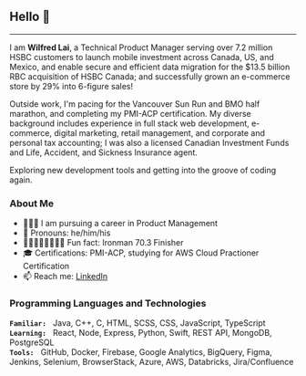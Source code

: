 ## Hello 👋

---

I am **Wilfred Lai**, a Technical Product Manager serving over 7.2 million HSBC customers to launch mobile investment across Canada, US, and Mexico, and enable secure and efficient data migration for the $13.5 billion RBC acquisition of HSBC Canada; and successfully grown an e-commerce store by 29% into 6-figure sales!

Outside work, I'm pacing for the Vancouver Sun Run and BMO half marathon, and completing my PMI-ACP certification. My diverse background includes experience in full stack web development, e-commerce, digital marketing, retail management, and corporate and personal tax accounting; I was also a licensed Canadian Investment Funds and Life, Accident, and Sickness Insurance agent.

Exploring new development tools and getting into the groove of coding again.

### About Me

- 🧑🏼‍💻 I am pursuing a career in Product Management
- 🙂 Pronouns: he/him/his
- 🏊🏻‍♂️🚴🏻🏃🏻💨 Fun fact: Ironman 70.3 Finisher
- 🎓 Certifications: PMI-ACP, studying for AWS Cloud Practioner Certification
- 📫 Reach me: [LinkedIn](http://www.linkedin.com/in/wilfredaqlai)

<!-- ⚡ Fun fact: my right lung is stuck to my chest wall -->

### Programming Languages and Technologies

**`Familiar:`** &nbsp; Java, C++, C, HTML, SCSS, CSS, JavaScript, TypeScript\
**`Learning:`** &nbsp; React, Node, Express, Python, Swift, REST API, MongoDB, PostgreSQL\
**`Tools:`** &nbsp; GitHub, Docker, Firebase, Google Analytics, BigQuery, Figma, Jenkins, Selenium, BrowserStack, Azure, AWS, Databricks, Jira/Confluence

<!-- ![Wilfred's's GitHub Stats](https://github-readme-stats.vercel.app/api?username=wlfd&show_icons=true&theme=github_dark&count_private=true&include_all_commits=true&hide=stars) -->

<!--
everything in between these bars are commented out

**wlfd/wlfd** is a ✨ _special_ ✨ repository because its `README.md` (this file) appears on your GitHub profile.

Here are some ideas to get you started:

- 🔭 I’m currently working on ...
- 🌱 I’m currently learning ...
- 👯 I’m looking to collaborate on ...
- 🤔 I’m looking for help with ...
- 💬 Ask me about ...
- 📫 How to reach me: ...
- 😄 Pronouns: ...
- ⚡ Fun fact: ...
-->

